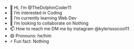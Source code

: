 - 👋 Hi, I’m @TheDolphinCoder11
- 👀 I’m interested in Coding
- 🌱 I’m currently learning Web Dev
- 💞️ I’m looking to collaborate on Nothing
- 📫 How to reach me DM me by instagram @kylerissocool11
- 😄 Pronouns: he/him
- ⚡ Fun fact: Nothing

<!---
TheDolphinCoder11/TheDolphinCoder11 is a ✨ special ✨ repository because its `README.md` (this file) appears on your GitHub profile.
You can click the Preview link to take a look at your changes.
--->
